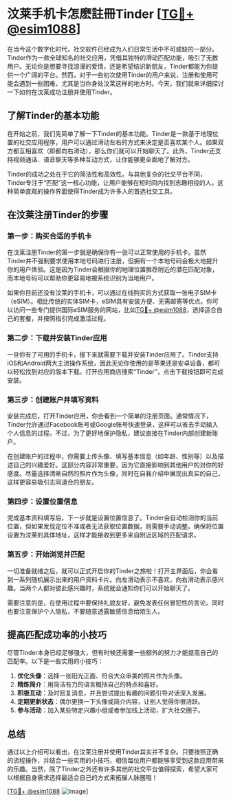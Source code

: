 # 汶莱手机卡怎麽註冊Tinder [[TG💪+ @esim1088](https://t.me/s/esim1088)]

在当今这个数字化时代，社交软件已经成为人们日常生活中不可或缺的一部分。Tinder作为一款全球知名的社交应用，凭借其独特的滑动匹配功能，吸引了无数用户。无论你是想要寻找浪漫的爱情，还是希望结识新朋友，Tinder都能为你提供一个广阔的平台。然而，对于一些初次使用Tinder的用户来说，注册和使用可能会遇到一些困难，尤其是当你身处汶莱这样的地方时。今天，我们就来详细探讨一下如何在汶莱成功注册并使用Tinder。

## 了解Tinder的基本功能

在开始之前，我们先简单了解一下Tinder的基本功能。Tinder是一款基于地理位置的社交应用程序，用户可以通过滑动左右的方式来决定是否喜欢某个人。如果双方都互相喜欢（即都向右滑动），那么你们就可以开始聊天了。此外，Tinder还支持视频通话、语音聊天等多种互动方式，让你能够更全面地了解对方。

Tinder的成功之处在于它的简洁性和高效性。与其他复杂的社交平台不同，Tinder专注于“匹配”这一核心功能，让用户能够在短时间内找到志趣相投的人。这种简单直观的操作界面使得Tinder成为许多人的首选社交工具。

## 在汶莱注册Tinder的步骤

### 第一步：购买合适的手机卡

在汶莱注册Tinder的第一步就是确保你有一张可以正常使用的手机卡。虽然Tinder并不强制要求使用本地号码进行注册，但拥有一个本地号码会极大地提升你的用户体验。这是因为Tinder会根据你的地理位置推荐附近的潜在匹配对象，而本地号码可以帮助你更容易地被系统识别为当地用户。

如果你目前还没有汶莱的手机卡，可以通过在线购买的方式获取一张电子SIM卡（eSIM）。相比传统的实体SIM卡，eSIM具有安装方便、无需邮寄等优点。你可以访问一些专门提供国际eSIM服务的网站，比如[TG💪+ @esim1088](https://t.me/s/esim1088)，选择适合自己的套餐，并按照指引完成激活过程。

### 第二步：下载并安装Tinder应用

一旦你有了可用的手机卡，接下来就需要下载并安装Tinder应用了。Tinder支持iOS和Android两大主流操作系统，因此无论你使用的是苹果还是安卓设备，都可以轻松找到对应的版本下载。打开应用商店搜索“Tinder”，点击下载按钮即可完成安装。

### 第三步：创建账户并填写资料

安装完成后，打开Tinder应用，你会看到一个简单的注册页面。通常情况下，Tinder允许通过Facebook账号或Google账号快速登录，这样可以省去手动输入个人信息的过程。不过，为了更好地保护隐私，建议直接在Tinder内部创建新账户。

在创建账户的过程中，你需要上传头像、填写基本信息（如年龄、性别等）以及描述自己的兴趣爱好。这部分内容非常重要，因为它直接影响到其他用户的对你的好感度。尽量选择清晰自然的照片作为头像，同时在自我介绍中展现出真实的自己，这样更容易吸引志同道合的朋友。

### 第四步：设置位置信息

完成基本资料填写后，下一步就是设置位置信息了。Tinder会自动检测你的当前位置，但如果发现定位不准或者无法获取位置数据，则需要手动调整。确保将位置设置为汶莱的具体地址，这样才能接收到更多来自附近区域的匹配请求。

### 第五步：开始浏览并匹配

一切准备就绪之后，就可以正式开启你的Tinder之旅啦！打开主界面后，你会看到一系列随机展示出来的用户资料卡片。向左滑动表示不喜欢，向右滑动表示感兴趣。当两个人都对彼此感兴趣时，系统就会通知你们可以开始聊天了。

需要注意的是，在使用过程中要保持礼貌友好，避免发表任何冒犯性的言论。同时也要注意保护个人隐私，不要随意透露敏感信息给陌生人。

## 提高匹配成功率的小技巧

尽管Tinder本身已经足够强大，但有时候还需要一些额外的努力才能提高自己的匹配率。以下是一些实用的小技巧：

1. **优化头像**：选择一张阳光正面、符合大众审美的照片作为头像。
2. **精炼简介**：用简洁有力的语言概括自己的特点和喜好。
3. **积极互动**：及时回复消息，并且尝试提出有趣的问题引导对话深入发展。
4. **定期更新状态**：偶尔更换一下头像或简介内容，让别人觉得你很活跃。
5. **参与活动**：加入某些特定兴趣小组或者参加线上活动，扩大社交圈子。

## 总结

通过以上介绍可以看出，在汶莱注册并使用Tinder其实并不复杂。只要按照正确的流程操作，并结合一些实用的小技巧，相信每位用户都能够享受到这款应用带来的乐趣。当然，除了Tinder之外还有许多其他的社交平台值得探索，希望大家可以根据自身需求选择最适合自己的方式来拓展人脉圈哦！

[[TG💪+ @esim1088](https://t.me/s/esim1088) ![Image](https://i.postimg.cc/4NQfJmqS/Snipaste-2025-05-13-00-14-12.png)]